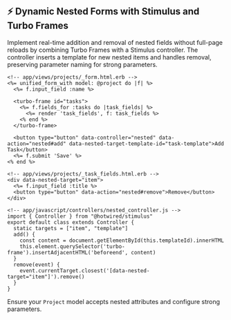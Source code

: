 ## ⚡ Dynamic Nested Forms with Stimulus and Turbo Frames
Implement real-time addition and removal of nested fields without full-page reloads by combining Turbo Frames with a Stimulus controller. The controller inserts a template for new nested items and handles removal, preserving parameter naming for strong parameters.

```erb
<!-- app/views/projects/_form.html.erb -->
<%= unified_form_with model: @project do |f| %>
  <%= f.input_field :name %>

  <turbo-frame id="tasks">
    <%= f.fields_for :tasks do |task_fields| %>
      <%= render 'task_fields', f: task_fields %>
    <% end %>
  </turbo-frame>

  <button type="button" data-controller="nested" data-action="nested#add" data-nested-target-template-id="task-template">Add Task</button>
  <%= f.submit 'Save' %>
<% end %>

<!-- app/views/projects/_task_fields.html.erb -->
<div data-nested-target="item">
  <%= f.input_field :title %>
  <button type="button" data-action="nested#remove">Remove</button>
</div>

<!-- app/javascript/controllers/nested_controller.js -->
import { Controller } from "@hotwired/stimulus"
export default class extends Controller {
  static targets = ["item", "template"]
  add() {
    const content = document.getElementById(this.templateId).innerHTML
    this.element.querySelector('turbo-frame').insertAdjacentHTML('beforeend', content)
  }
  remove(event) {
    event.currentTarget.closest('[data-nested-target="item"]').remove()
  }
}
```

Ensure your `Project` model accepts nested attributes and configure strong parameters.